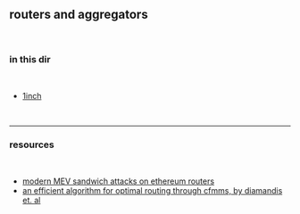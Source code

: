 ## routers and aggregators

<br>

### in this dir

<br>

* [1inch](1inch.md)

<br>

---

### resources

<br>

* [modern MEV sandwich attacks on ethereum routers](https://mirror.xyz/totlsota.eth/9JaNkZ1XQfQD6Y79aLYHC_kb_dSBoJ2JYiag5BuGGM8)
* [an efficient algorithm for optimal routing through cfmms, by diamandis et. al](https://angeris.github.io/papers/routing-algorithm.pdf)
